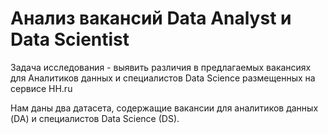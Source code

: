 # Анализ вакансий Data Analyst и Data Scientist
Задача исследования - выявить различия в предлагаемых вакансиях для Аналитиков данных и специалистов Data Science размещенных на сервисе HH.ru

Нам даны два датасета, содержащие вакансии для аналитиков данных (DA) и специалистов Data Science (DS).
